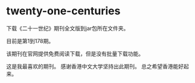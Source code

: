 # twenty-one-centuries
<p>下载《二十一世纪》期刊全文版到jar包所在文件夹。</p>
<p>目前是第1到178期。<p>
<p>该期刊在官网提供免费阅读下载，但是没有批量下载功能。</p>
<p>这是我最喜欢的期刊。
感谢香港中文大学坚持出此期刊。
总之希望香港能好起来。
</p>
